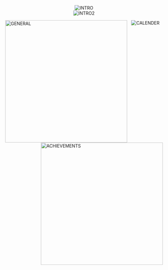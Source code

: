 <div align="center"><img alt="INTRO" src="https://gist.githubusercontent.com/ROMVoid95/51e1d842043a244bc1cd7e86cd11d95d/raw/intro.svg"></div>
<div align="center" width="100%"><img alt="INTRO2" src="https://gist.githubusercontent.com/ROMVoid95/51e1d842043a244bc1cd7e86cd11d95d/raw/intro2.svg"></div>

[<img align="left" width="390" alt="GENERAL" src="https://gist.githubusercontent.com/ROMVoid95/51e1d842043a244bc1cd7e86cd11d95d/raw/general.svg">](#)
[<img align="right" width="390" alt="ACHIEVEMENTS" src="https://gist.githubusercontent.com/ROMVoid95/51e1d842043a244bc1cd7e86cd11d95d/raw/achievements.svg">](#)
<div align="center" width="100%"><img alt="CALENDER" src="https://gist.githubusercontent.com/ROMVoid95/51e1d842043a244bc1cd7e86cd11d95d/raw/isocalendar.svg"></div>


